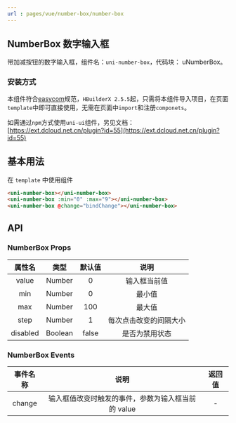 ```yaml
---
url : pages/vue/number-box/number-box
---
```


## NumberBox 数字输入框

带加减按钮的数字输入框，组件名：``uni-number-box``，代码块： uNumberBox。

### 安装方式

本组件符合[easycom](https://uniapp.dcloud.io/collocation/pages?id=easycom)规范，`HBuilderX 2.5.5`起，只需将本组件导入项目，在页面`template`中即可直接使用，无需在页面中`import`和注册`componets`。

如需通过`npm`方式使用`uni-ui`组件，另见文档：[https://ext.dcloud.net.cn/plugin?id=55](https://ext.dcloud.net.cn/plugin?id=55)

## 基本用法

在 ``template`` 中使用组件

```html
<uni-number-box></uni-number-box>
<uni-number-box :min="0" :max="9"></uni-number-box>
<uni-number-box @change="bindChange"></uni-number-box>
```

## API

### NumberBox Props

|属性名		|类型		|默认值	|说明								|
|:-:			|:-:		|:-:		|:-:								|
|value		|Number	|0			|输入框当前值					|
|min			|Number	|0			|最小值							|
|max			|Number	|100		|最大值							|
|step			|Number	|1			|每次点击改变的间隔大小	|
|disabled	|Boolean|false	|是否为禁用状态				|

### NumberBox Events

|事件名称	|说明																				|返回值	|
|:-:		|:-:																				|:-:		|
|change	|输入框值改变时触发的事件，参数为输入框当前的 value	|-			|

